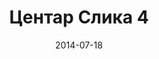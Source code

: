 ---
layout: default
modal-id: 1
date: 2014-07-18
img: centar/DSC_0240.jpg
alt: image-alt
store: Centar
title: Центар Слика 4
description: Intro LINQ is query language for C and VB introduced in .NET 3.5 and VS 2008. LINQ simplifies querying by offering one unified language to query different types of data sources. In order to use LINQ to query data source we need LINQ provider. Many providers are posted here and there is option to create our own providers, so basically you can query everything with the right provider. This means that a single query can be used to query data from DB, XML, lists etc.. Query SyntaxLINQ queries can be written in two basic ways.

---